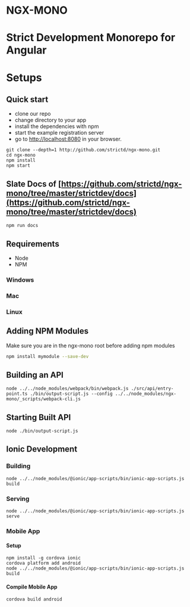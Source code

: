 # NGX-MONO
# Strict Development Monorepo for Angular

# Setups

## Quick start

* clone our repo
* change directory to your app
* install the dependencies with npm
* start the example registration server
* go to [http://localhost:8080](http://localhost:8080) in your browser.

```
git clone --depth=1 http://github.com/strictd/ngx-mono.git
cd ngx-mono
npm install
npm start

```

## Slate Docs of [https://github.com/strictd/ngx-mono/tree/master/strictdev/docs](https://github.com/strictd/ngx-mono/tree/master/strictdev/docs)
```
npm run docs
```

## Requirements
* Node
* NPM

### Windows

### Mac

### Linux

## Adding NPM Modules
Make sure you are in the ngx-mono root before adding npm modules

```bash
npm install mymodule --save-dev
```

## Building an API
```
node ../../node_modules/webpack/bin/webpack.js ./src/api/entry-point.ts ./bin/output-script.js --config ../../node_modules/ngx-mono/_scripts/webpack-cli.js
```

## Starting Built API
```
node ./bin/output-script.js
```

## Ionic Development
### Building
```
node ../../node_modules/@ionic/app-scripts/bin/ionic-app-scripts.js build
```

### Serving
```
node ../../node_modules/@ionic/app-scripts/bin/ionic-app-scripts.js serve
```

### Mobile App
#### Setup
```
npm install -g cordova ionic
cordova platform add android
node ../../node_modules/@ionic/app-scripts/bin/ionic-app-scripts.js build
```

#### Compile Mobile App
```
cordova build android
```


